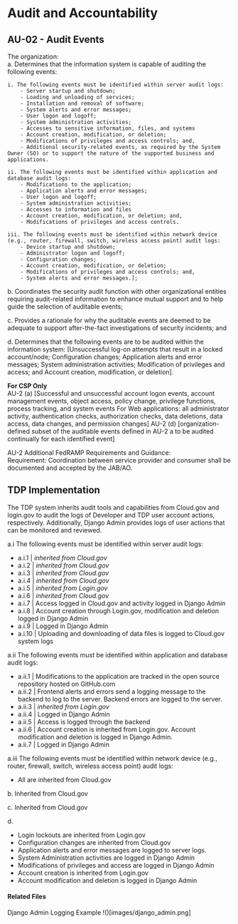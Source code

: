 # Audit and Accountability  
## AU-02 - Audit Events  

The organization:  
a. Determines that the information system is capable of auditing the following events:  

	i. The following events must be identified within server audit logs:  
		- Server startup and shutdown;  
		- Loading and unloading of services;  
		- Installation and removal of software;  
		- System alerts and error messages;  
		- User logon and logoff;  
		- System administration activities;  
		- Accesses to sensitive information, files, and systems  
		- Account creation, modification, or deletion;  
		- Modifications of privileges and access controls; and,  
		- Additional security-related events, as required by the System Owner (SO) or to support the nature of the supported business and applications.  

	ii. The following events must be identified within application and database audit logs:  
		- Modifications to the application;  
		- Application alerts and error messages;  
		- User logon and logoff;  
		- System administration activities;  
		- Accesses to information and files  
		- Account creation, modification, or deletion; and,  
		- Modifications of privileges and access controls.  

	iii. The following events must be identified within network device (e.g., router, firewall, switch, wireless access point) audit logs:  
		- Device startup and shutdown;  
		- Administrator logon and logoff;  
		- Configuration changes;  
		- Account creation, modification, or deletion;  
		- Modifications of privileges and access controls; and,  
		- System alerts and error messages.];  

b. Coordinates the security audit function with other organizational entities requiring audit-related information to enhance mutual support and to help guide the selection of auditable events;  

c. Provides a rationale for why the auditable events are deemed to be adequate to support after-the-fact investigations of security incidents; and  

d. Determines that the following events are to be audited within the information system: [Unsuccessful log-on attempts that result in a locked account/node;  Configuration changes;  Application alerts and error messages; System administration activities; Modification of privileges and access; and Account creation, modification, or deletion].  

**For CSP Only**  
AU-2 (a) [Successful and unsuccessful account logon events, account management events, object access, policy change, privilege functions, process tracking, and system events For Web applications: all administrator activity, authentication checks, authorization checks, data deletions, data access, data changes, and permission changes]
AU-2 (d) [organization-defined subset of the auditable events defined in AU-2 a to be audited continually for each identified event]  

AU-2 Additional FedRAMP Requirements and Guidance:   
Requirement: Coordination between service provider and consumer shall be documented and accepted by the JAB/AO.  

## TDP Implementation  

The TDP system inherits audit tools and capabilities from Cloud.gov and login.gov to audit the logs of Developer and TDP user account actions, respectively.  Additionally, Django Admin provides logs of user actions that can be monitored and reviewed.

a.i The following events must be identified within server audit logs:
- a.i.1 | *inherited from Cloud.gov*
- a.i.2 | *inherited from Cloud.gov*
- a.i.3 | *inherited from Cloud.gov*
- a.i.4 | *inherited from Cloud.gov*
- a.i.5 | *inherited from Login.gov*
- a.i.6 | *inherited from Cloud.gov*
- a.i.7 | Access logged in Cloud.gov and activity logged in Django Admin
- a.i.8 | Account creation through Login.gov, modification and deletion logged in Django Admin
- a.i.9 | Logged in Django Admin
- a.i.10 | Uploading and downloading of data files is logged to Cloud.gov system logs

a.ii The following events must be identified within application and database audit logs: 
- a.ii.1 | Modifications to the application are tracked in the open source repository hosted on GitHub.com
- a.ii.2 | Frontend alerts and errors send a logging message to the backend to log to the server. Backend errors are logged to the server.
- a.ii.3 | *inherited from Login.gov*
- a.ii.4 | Logged in Django Admin
- a.ii.5 | Access is logged through the backend
- a.ii.6 | Account creation is inherited from Login.gov. Account modification and deletion is logged in Django Admin.
- a.ii.7 | Logged in Django Admin

a.iii The following events must be identified within network device (e.g., router, firewall, switch, wireless access point) audit logs:
- All are inherited from Cloud.gov

b. Inherited from Cloud.gov

c. Inherited from Cloud.gov

d.
- Login lockouts are inherited from Login.gov
- Configuration changes are inherited from Cloud.gov
- Application alerts and error messages are logged to server logs.
- System Administration activities are logged in Django Admin
- Modifications of privileges and access are logged in Django Admin
- Account creation is inherited from Login.gov
- Account modification and deletion is logged in Django Admin

#### Related Files  

Django Admin Logging Example
!()[images/django_admin.png]
